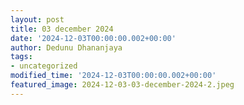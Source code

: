 ```yaml
---
layout: post
title: 03 december 2024
date: '2024-12-03T00:00:00.002+00:00'
author: Dedunu Dhananjaya
tags:
- uncategorized
modified_time: '2024-12-03T00:00:00.002+00:00'
featured_image: 2024-12-03-03-december-2024-2.jpeg
---
```


